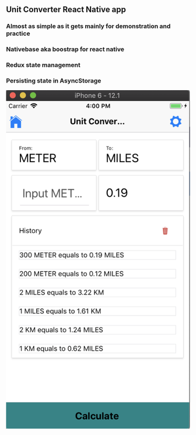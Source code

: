 
## Unit Converter React Native app

### Almost as simple as it gets mainly for demonstration and practice 

### Nativebase aka boostrap for react native

### Redux state management

### Persisting state in AsyncStorage

![](unit-converter.png)